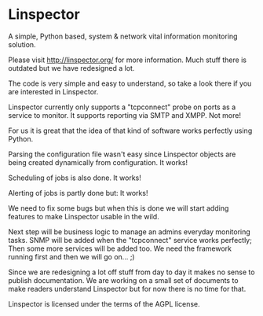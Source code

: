 Linspector
==========

A simple, Python based, system & network vital information monitoring solution.

Please visit http://linspector.org/ for more information. Much stuff there is outdated but we have redesigned a lot.

The code is very simple and easy to understand, so take a look there if you are interested in Linspector.

Linspector currently only supports a "tcpconnect" probe on ports as a service to monitor. It supports reporting via SMTP and XMPP. Not more!

For us it is great that the idea of that kind of software works perfectly using Python.

Parsing the configuration file wasn't easy since Linspector objects are being created dynamically from configuration. It works!

Scheduling of jobs is also done. It works!

Alerting of jobs is partly done but: It works!

We need to fix some bugs but when this is done we will start adding features to make Linspector usable in the wild.

Next step will be business logic to manage an admins everyday monitoring tasks. SNMP will be added when the "tcpconnect" service works perfectly; Then some more services will be added too. We need the framework running first and then we will go on... ;)

Since we are redesigning a lot off stuff from day to day it makes no sense to publish documentation. We are working on a small set of documents to make readers understand Linspector but for now there is no time for that.

Linspector is licensed under the terms of the AGPL license.